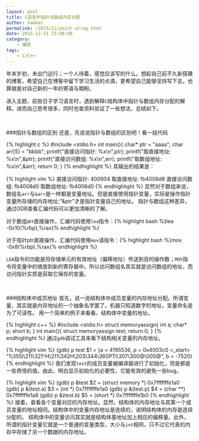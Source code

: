 ```yaml
---
layout: post
title: C语言中指针与数组内存分配
author: hawker
permalink: /2015/12/point-array.html
date: 2015-12-31 23:00:00
category:
    - 编程
tags:
    - C/C++
---
```

年末岁初，未出门远行；一个人待着，感觉应该写的什么。想起自己前不久新搭建的博客，希望自己在博客中留下学习生活的点滴，更希望自己能够坚持写下去，也算做是对自己新的一年的寄语与期盼。

进入主题，前些日子学习语言时，遇到解释`C`结构体中指针与数组内存分配的解释。进而自己思考很多，同时也查资料验证了一些想法，总结如下。

&nbsp;

###指针与数组的区别
还是，先说说指针与数组的区别吧！看一段代码

{% highlight c %}
#include <stdio.h>
int main(){
    char* ptr = "aaaa";
    char arr[5] = "bbbb";
    printf("直接访问指针: %x\n",ptr);
    printf("取直接地址: %x\n",&ptr);
    printf("直接访问数组: %x\n",arr);
    printf("取数组地址: %x\n",&arr);
    return 0;
}
{% endhighlight %}
其输出的结果是：

{% highlight vim %}
直接访问指针: 400604
取直接地址: fb4008d8
直接访问数组: fb4008d0
取数组地址: fb4008d0
{% endhighlight %}
显然对于数组来说，数组名`arr`与`&arr`是一样都是变量地址。但是直接使用指针变量，实际是操作指针变量所存储的内存地址;"&ptr"才是指针变量自己的地址。
指针与数组这种差异，通过GDB查看汇编代码可以更加清晰的了解。

对于数组arr直接操作，汇编代码使用`lea`指令：{% highlight bash %}lea    -0x10(%rbp),%rax{% endhighlight %}

对于指针ptr直接操作，汇编代码使用`mov`请指令：{% highlight bash %}mov    -0x8(%rbp),%rax{% endhighlight %}

`LEA`指令的功能是将存储单元的有效地址（偏移地址）传送到目的操作数；`MOV`指令将变量中的值放到新的寄存器中。所以访问数组名其实就是访问数组的地址，而访问指针实质是获取它保存的变量。

&nbsp;

###结构体中成员地址
首先，说一说结构体中成员变量的内存地址分配。所谓变量，其实就是内存地址的一个抽象名字罢了。机器只知道数字的地址，变量命名是为了可读性。
用一个简单的例子来看看，结构体中变量的地址。

{% highlight c++ %}
#include <stdio.h>
struct memoryassign{
    int a;
    char* p;
    short b;
}
int main(){
    struct memoryassign test;
    return 0;
}
{% endhighlight %}
通过`gdb`调试工具来看下结构相关变量的内存地址。

{% highlight vim %}
(gdb) p test
$1 = {a = 4195536, p = 0x4003c0 <_start> "1\355I\211\321^H\211\342H\203\344\360PTI\307\300@\005@", b = -7520}
{% endhighlight %}
我们发现`test`的成员变量被编译器进行了初始化，但是都是一些奇怪的值。由此，明白显示初始化的必要性，它能有效的避免一些bug。

{% highlight vim %}
(gdb) p &test
$2 = (struct memory *) 0x7fffffffe1a0
(gdb) p &(test.a)
$3 = (int *) 0x7fffffffe1a0
(gdb) p &(test.p)
$4 = (char **) 0x7fffffffe1a8
(gdb) p &(test.b)
$5 = (short *) 0x7fffffffe1b0
{% endhighlight %}
接着，查看各个变量对应的内存地址。显然，结构体的内存地址与其第一个成员变量的地址相同。结构体中的变量内存地址是连续的，说明结构体的内存是连续分配的。
结构体中的变量访问其实就是结构体基地址加上相应的偏移量。此外，所谓的指针变量它就是一个普通的变量类型，大小与`int`相同，只不过它代表的内存中存储了另一个数据的内存地址。

